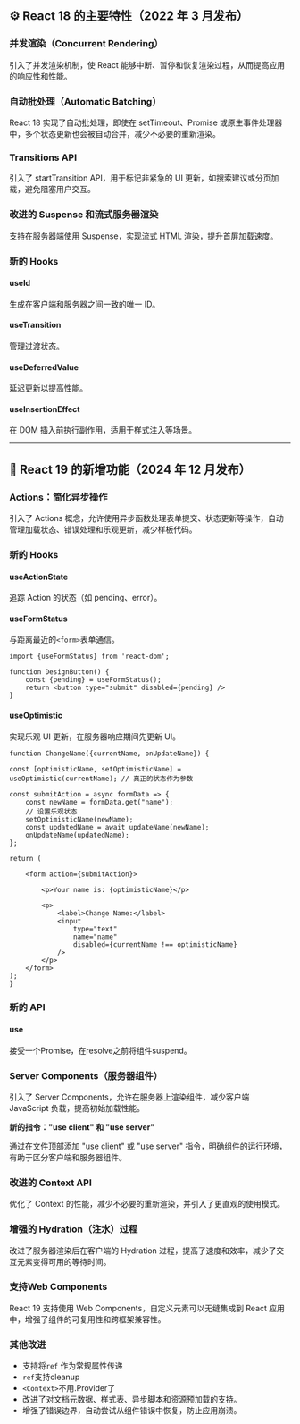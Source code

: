 ## **⚙️ React 18 的主要特性（2022 年 3 月发布）**

### **并发渲染（Concurrent Rendering）**
    
引入了并发渲染机制，使 React 能够中断、暂停和恢复渲染过程，从而提高应用的响应性和性能。
    
### **自动批处理（Automatic Batching）**
    
React 18 实现了自动批处理，即使在 setTimeout、Promise 或原生事件处理器中，多个状态更新也会被自动合并，减少不必要的重新渲染。
    
### **Transitions API**
    
引入了 startTransition API，用于标记非紧急的 UI 更新，如搜索建议或分页加载，避免阻塞用户交互。
    
### **改进的 Suspense 和流式服务器渲染**
    
支持在服务器端使用 Suspense，实现流式 HTML 渲染，提升首屏加载速度。
    
### **新的 Hooks**
    
####  useId
生成在客户端和服务器之间一致的唯一 ID。
        
#### useTransition
管理过渡状态。
        
#### useDeferredValue
延迟更新以提高性能。
        
#### useInsertionEffect
在 DOM 插入前执行副作用，适用于样式注入等场景。
        
    

---

## **🚀 React 19 的新增功能（2024 年 12 月发布）**

### **Actions：简化异步操作**
    
引入了 Actions 概念，允许使用异步函数处理表单提交、状态更新等操作，自动管理加载状态、错误处理和乐观更新，减少样板代码。
    
### **新的 Hooks**
    
#### useActionState
追踪 Action 的状态（如 pending、error）。
        
#### useFormStatus
与距离最近的`<form>`表单通信。
```tsx
import {useFormStatus} from 'react-dom';

function DesignButton() {
	const {pending} = useFormStatus();  
	return <button type="submit" disabled={pending} />
}
```
#### useOptimistic
实现乐观 UI 更新，在服务器响应期间先更新 UI。 
```tsx
function ChangeName({currentName, onUpdateName}) {  

const [optimisticName, setOptimisticName] = useOptimistic(currentName); // 真正的状态作为参数

const submitAction = async formData => {  
	const newName = formData.get("name");  
	// 设置乐观状态
	setOptimisticName(newName);  
	const updatedName = await updateName(newName);  
	onUpdateName(updatedName);  
};  

return (  

	<form action={submitAction}>  
	
		<p>Your name is: {optimisticName}</p>  
		
		<p>  
			<label>Change Name:</label>  
			<input  
				type="text"  
				name="name"  
				disabled={currentName !== optimisticName}  
			/>  
		</p>  
	</form>  
);  
}
```

### **新的 API**
#### use
接受一个Promise，在resolve之前将组件suspend。


### **Server Components（服务器组件）**
    
引入了 Server Components，允许在服务器上渲染组件，减少客户端 JavaScript 负载，提高初始加载性能。
    
**新的指令："use client" 和 "use server"**
    
通过在文件顶部添加 "use client" 或 "use server" 指令，明确组件的运行环境，有助于区分客户端和服务器组件。
    
### **改进的 Context API**
    
优化了 Context 的性能，减少不必要的重新渲染，并引入了更直观的使用模式。
    
### **增强的 Hydration（注水）过程**
    
改进了服务器渲染后在客户端的 Hydration 过程，提高了速度和效率，减少了交互元素变得可用的等待时间。
    
### 支持Web Components
    
React 19 支持使用 Web Components，自定义元素可以无缝集成到 React 应用中，增强了组件的可复用性和跨框架兼容性。
    
### **其他改进**

- 支持将`ref` 作为常规属性传递
- `ref`支持cleanup
- `<Context>`不用.Provider了
- 改进了对文档元数据、样式表、异步脚本和资源预加载的支持。    
- 增强了错误边界，自动尝试从组件错误中恢复，防止应用崩溃。